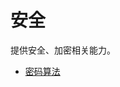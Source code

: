 <!-- 源地址: https://iot.mi.com/vela/quickapp/zh/features/security/ -->

# 安全

提供安全、加密相关能力。

  * [密码算法](</vela/quickapp/zh/features/security/crypto.html>)

